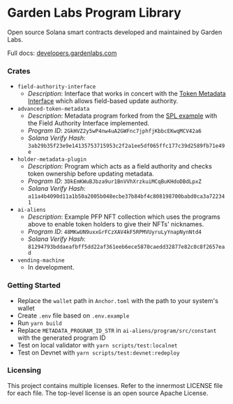 # Garden Labs Program Library

Open source Solana smart contracts developed and maintained by Garden Labs.

Full docs: <a href="https://developers.gardenlabs.com/">developers.gardenlabs.com</a>

### Crates

- `field-authority-interface`
  - *Description*: Interface that works in concert with the <a href="https://forum.solana.com/t/srfc-00017-token-metadata-interface/283">Token Metadata Interface</a> which allows field-based update authority.
- `advanced-token-metadata`
  - *Description*: Metadata program forked from the <a href="https://github.com/solana-labs/solana-program-library/tree/master/token-metadata/example">SPL example</a> with the Field Authority Interface implemented.
  - *Program ID*: `2GkHVZ2y5wP4nw4uA2GWFnc7jphfjKbbcEKwqMCV42a6`
  - *Solana Verify Hash*: `3ab29b35f23e9e14135753715953c2f2a1ee5df065ffc177c39d2589fb71e49e`
- `holder-metadata-plugin`
  - *Description*: Program which acts as a field authority and checks token ownership before updating metadata.
  - *Program ID*: `3DkEmKWuBJbza9ur1BnVVhXrzkuiMCqBuKHdoDBdLpxZ`
  - *Solana Verify Hash*: `a11a4b4090d11a1b50a2005b048ecbe37b84bf4c808198700babd0ca3a722341`
- `ai-aliens`
  - *Description*: Example PFP NFT collection which uses the programs above to enable token holders to give their NFTs' nicknames.
  - *Program ID*: `48MKwUN9uxxGrFCzXAV4kF5RPMVUyruLyYnapNynNtd4`
  - *Solana Verify Hash*: `81294793bddaeafbff5dd22af361eeb6ece5870caedd32877e82c0c8f2657ead`
- `vending-machine`
  - In development.

### Getting Started

- Replace the `wallet` path in `Anchor.toml` with the path to your system's wallet
- Create `.env` file based on `.env.example`
- Run `yarn build`
- Replace `METADATA_PROGRAM_ID_STR` in `ai-aliens/program/src/constant` with the generated program ID
- Test on local validator with `yarn scripts/test:localnet`
- Test on Devnet with `yarn scripts/test:devnet:redeploy`

### Licensing

This project contains multiple licenses. Refer to the innermost LICENSE file for each file. The top-level license is an open source Apache License.
